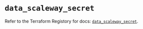 # `data_scaleway_secret`

Refer to the Terraform Registory for docs: [`data_scaleway_secret`](https://registry.terraform.io/providers/scaleway/scaleway/2.31.0/docs/data-sources/secret).
